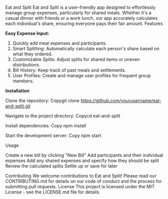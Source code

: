 Eat and Split
Eat and Split is a user-friendly app designed to effortlessly manage group expenses, particularly for shared meals. Whether it's a casual dinner with friends or a work lunch, our app accurately calculates each individual's share, ensuring everyone pays their fair amount.
Features

**Easy Expense Input:**
1. Quickly add meal expenses and participants.
2. Smart Splitting: Automatically calculate each person's share based on what they ordered.
3. Customizable Splits: Adjust splits for shared items or uneven distributions.
4. Bill History: Keep track of past meals and settlements.
5. User Profiles: Create and manage user profiles for frequent group members.

**Installation**

Clone the repository:
Copygit clone https://github.com/yourusername/eat-and-split.git

Navigate to the project directory:
Copycd eat-and-split

Install dependencies:
Copy npm install

Start the development server:
Copy npm start


Usage

Create a new bill by clicking "New Bill"
Add participants and their individual expenses
Add any shared expenses and specify how they should be split
Review the calculated splits
Settle up or save for later

Contributing
We welcome contributions to Eat and Split! Please read our CONTRIBUTING.md for details on our code of conduct and the process for submitting pull requests.
License
This project is licensed under the MIT License - see the LICENSE.md file for details.
